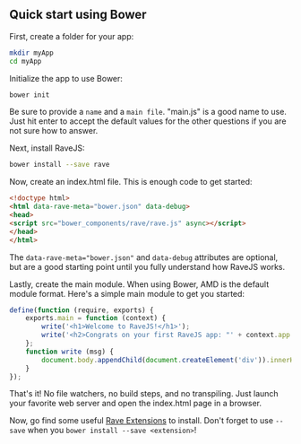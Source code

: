 ## Quick start using Bower

First, create a folder for your app:

```bash
mkdir myApp
cd myApp
```

Initialize the app to use Bower:

```bash
bower init
```

Be sure to provide a `name` and a `main file`.  "main.js" is a good name to
use.  Just hit enter to accept the default values for the other questions if
you are not sure how to answer.

Next, install RaveJS:

```bash
bower install --save rave
```

Now, create an index.html file.  This is enough code to get started:

```html
<!doctype html>
<html data-rave-meta="bower.json" data-debug>
<head>
<script src="bower_components/rave/rave.js" async></script>
</head>
</html>
```

The `data-rave-meta="bower.json"` and `data-debug` attributes are optional,
but are a good starting point until you fully understand how RaveJS works.

Lastly, create the main module.  When using Bower, AMD is the default
module format.  Here's a simple main module to get you started:

```js
define(function (require, exports) {
	exports.main = function (context) {
		write('<h1>Welcome to RaveJS!</h1>');
		write('<h2>Congrats on your first RaveJS app: "' + context.app.name + '"!</h2>');
	};
	function write (msg) {
		document.body.appendChild(document.createElement('div')).innerHTML = msg;
	}
});
```

That's it! No file watchers, no build steps, and no transpiling.
Just launch your favorite web server and open the index.html page
in a browser.

Now, go find some useful
[Rave Extensions](http://bower.io/search/?q=rave-extension) to install.
Don't forget to use `--save` when you `bower install --save <extension>`!
